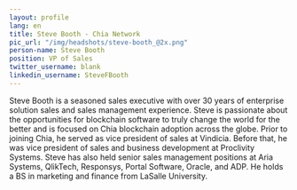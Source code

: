 ```yaml
---
layout: profile
lang: en
title: Steve Booth - Chia Network
pic_url: "/img/headshots/steve-booth_@2x.png"
person-name: Steve Booth
position: VP of Sales
twitter_username: blank
linkedin_username: SteveFBooth
---
```


Steve Booth is a seasoned sales executive with over 30 years of enterprise solution sales and sales management experience. Steve is passionate about the opportunities for blockchain software to truly change the world for the better and is focused on Chia blockchain adoption across the globe.  Prior to joining Chia, he served as vice president of sales at Vindicia. Before that, he was vice president of sales and business development at Proclivity Systems. Steve has also held senior sales management positions at Aria Systems, QlikTech, Responsys, Portal Software, Oracle, and ADP. He holds a BS in marketing and finance from LaSalle University.